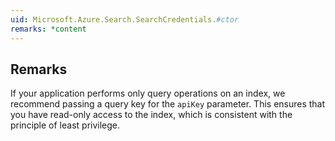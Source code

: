 ```yaml
---  
uid: Microsoft.Azure.Search.SearchCredentials.#ctor  
remarks: *content  
---  
```

  
## Remarks  
 If your application performs only query operations on an index, we recommend passing a query key for the             `apiKey` parameter. This ensures that you have read-only access to the index, which is             consistent with the principle of least privilege.